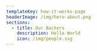```yaml
---
templateKey: how-it-works-page
headerImage: /img/hero-about.png
sections: 
  - title: Our Backers
    description: Hello World
    icon: /img/people.svg
---
```


